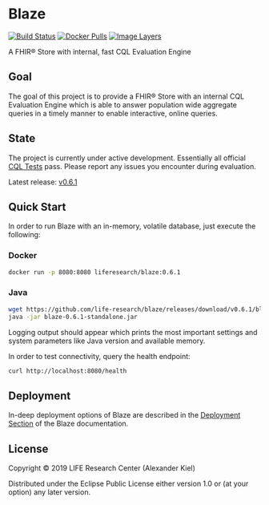 # Blaze

[![Build Status](https://travis-ci.org/life-research/blaze.svg?branch=master)](https://travis-ci.org/life-research/blaze)
[![Docker Pulls](https://img.shields.io/docker/pulls/liferesearch/blaze.svg)](https://hub.docker.com/r/liferesearch/blaze/)
[![Image Layers](https://images.microbadger.com/badges/image/liferesearch/blaze.svg)](https://microbadger.com/images/liferesearch/blaze)

A FHIR® Store with internal, fast CQL Evaluation Engine

## Goal

The goal of this project is to provide a FHIR® Store with an internal CQL Evaluation Engine which is able to answer population wide aggregate queries in a timely manner to enable interactive, online queries.

## State

The project is currently under active development. Essentially all official [CQL Tests][3] pass. Please report any issues you encounter during evaluation.

Latest release: [v0.6.1][5]

## Quick Start

In order to run Blaze with an in-memory, volatile database, just execute the following:

### Docker

```bash
docker run -p 8080:8080 liferesearch/blaze:0.6.1
```

### Java

```bash
wget https://github.com/life-research/blaze/releases/download/v0.6.1/blaze-0.6.1-standalone.jar
java -jar blaze-0.6.1-standalone.jar
```

Logging output should appear which prints the most important settings and system parameters like Java version and available memory.

In order to test connectivity, query the health endpoint:

```bash
curl http://localhost:8080/health
```

## Deployment

In-deep deployment options of Blaze are described in the [Deployment Section][4] of the Blaze documentation.

## License

Copyright © 2019 LIFE Research Center (Alexander Kiel)

Distributed under the Eclipse Public License either version 1.0 or (at
your option) any later version.

[1]: <https://github.com/life-research/life-fhir-gen>
[2]: <http://cql-runner.dataphoria.org/>
[3]: <https://cql.hl7.org/tests.html>
[4]: <https://alexanderkiel.gitbook.io/blaze/deployment#production-deployment>
[5]: <https://github.com/life-research/blaze/releases/tag/v0.6.1>
